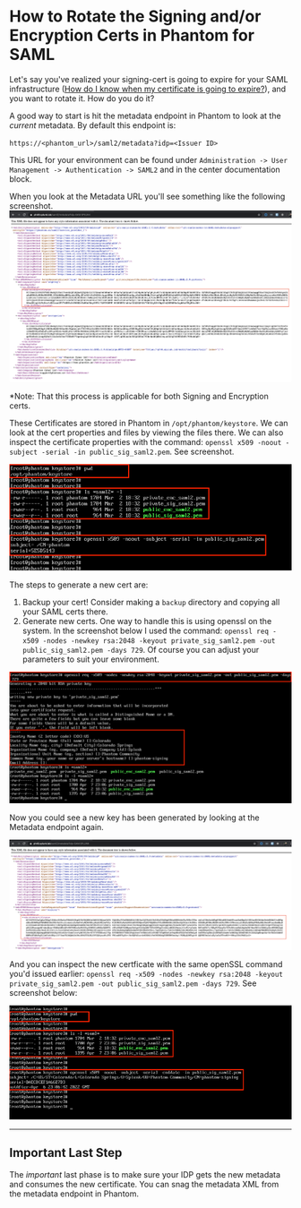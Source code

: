 # How to Rotate the Signing and/or Encryption Certs in Phantom for SAML

Let's say you've realized your signing-cert is going to expire for your SAML infrastructure ([How do I know when my certificate is going to expire?](CheckCertExpiry.md)), and you want to rotate it. How do you do it?

A good way to start is hit the metadata endpoint in Phantom to look at the _current_ metadata. By default this endpoint is:  

`https://<phantom_url>/saml2/metadata?idp=<Issuer ID>`

This URL for your environment can be found under `Administration -> User Management -> Authentication -> SAML2` and in the center documentation block.

When you look at the Metadata URL you'll see something like the following screenshot.
![Metadata](.IMAGES/rsc_original_metadata.png)

*Note: That this process is applicable for both Signing and Encryption certs.

These Certificates are stored in Phantom in `/opt/phantom/keystore`. We can look at the cert properties and files by viewing the files there. We can also inspect the certificate properties with the command: `openssl x509 -noout -subject -serial -in public_sig_saml2.pem`. See screenshot.

![Inspect Certs](.IMAGES/rsc_inspect_certs.png)

The steps to generate a new cert are:
1. Backup your cert! Consider making a `backup` directory and copying all your SAML certs there.
2. Generate new certs. One way to handle this is using openssl on the system. In the screenshot below I used the command: `openssl req -x509 -nodes -newkey rsa:2048 -keyout private_sig_saml2.pem -out public_sig_saml2.pem -days 729`. Of course you can adjust your parameters to suit your environment.

![New Key Generation](.IMAGES/rsc_new_key.png)

Now you could see a new key has been generated by looking at the Metadata endpoint again.

![New Metadata](.IMAGES/rsc_new_metadata.png)

And you can inspect the new certficate with the same openSSL command you'd issued earlier: `openssl req -x509 -nodes -newkey rsa:2048 -keyout private_sig_saml2.pem -out public_sig_saml2.pem -days 729`. See screenshot below:

![New Cert](.IMAGES/rsc_new_cert.png)

---
## Important Last Step

The *important* last phase is to make sure your IDP gets the new metadata and consumes the new certificate. You can snag the metadata XML from the metadata endpoint in Phantom.
